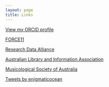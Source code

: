 ```yaml
---
layout: page
title: Links
---
```


<a href="http://orcid.org/0000-0003-4981-2870" target="_blank">View my ORCID profile</a>

<a href="https://www.force11.org/" target="_blank">FORCE11</a>

<a href="https://www.rd-alliance.org/" target="_blank">Research Data Alliance</a>

<a href="https://www.alia.org.au/" target="_blank">Australian Library and Information Association</a>

<a href="http://msa.org.au/" target="_blank">Musicological Society of Australia</a>

<a class="twitter-timeline" href="https://twitter.com/enigmaticocean">Tweets by enigmaticocean</a> <script async src="//platform.twitter.com/widgets.js" charset="utf-8"></script>